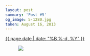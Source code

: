 ```yaml
---
layout: post
summary: 'Post #5'
og_image: 5-1280.jpg
taken: August 16, 2013
---
```


<div class="post">
 <time>
  <a href="/5">
   {{ page.date | date: "%B %-d, %Y" }}
  </a>
 </time>
 <a href="/5">
  <figure data-taken="8/16/2013">
   <img sizes="(min-width: 700px) 50vw, calc(100vw - 2rem)" src="{{ site.assets_url }}/5-640.jpg" srcset="{{ site.assets_url }}/5-1280.jpg 1280w, {{ site.assets_url }}/5-960.jpg 960w, {{ site.assets_url }}/5-640.jpg 640w, {{ site.assets_url }}/5-320.jpg 320w"/>
  </figure>
 </a>
</div>
